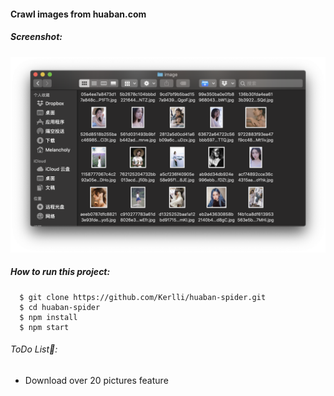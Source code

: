 #### Crawl images from huaban.com

##### Screenshot:

![image](https://raw.githubusercontent.com/Kerlli/huaban-spider/master/Screenshot/1.png)
##### How to run this project:

```shell
  $ git clone https://github.com/Kerlli/huaban-spider.git
  $ cd huaban-spider
  $ npm install
  $ npm start
```

###### ToDo List📌:

  * Download over 20 pictures feature
  